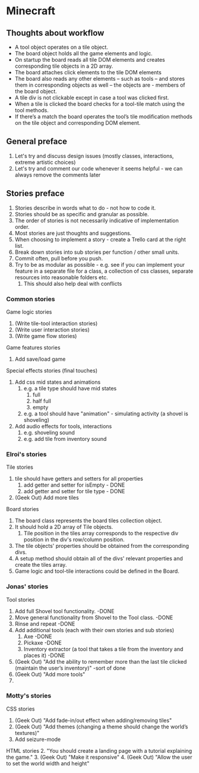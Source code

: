 # Minecraft



## Thoughts about workflow
- A tool object operates on a tile object.
- The board object holds all the game elements and logic.
- On startup the board reads all tile DOM elements and creates corresponding tile objects in a 2D array.
- The board attaches click elements to the tile DOM elements
- The board also reads any other elements – such as tools – and stores them in corresponding objects as well – the objects are - members of the board object.
- A tile div is not clickable except in case a tool was clicked first.
- When a tile is clicked the board checks for a tool-tile match using the tool methods.
- If there’s a match the board operates the tool’s tile modification methods on the tile object and corresponding DOM element.

## General preface
1. Let's try and discuss design issues (mostly classes, interactions, extreme artistic choices)
2. Let's try and comment our code whenever it seems helpful - we can always remove the comments later

## Stories preface
1. Stories describe in words what to do - not how to code it.
2. Stories should be as specific and granular as possible.
3. The order of stories is not necessarily indicative of implementation order.
4. Most stories are just thoughts and suggestions.
5. When choosing to implement a story - create a Trello card at the right list.
6. Break down stories into sub stories per function / other small units.
7. Commit often, pull before you push.
8. Try to be as modular as possible - e.g. see if you can implement your feature  in a separate file for a class, a collection of css classes, separate resources into reasonable folders etc.
   1. This should also help deal with conflicts

### Common stories
Game logic stories
1. (Write tile-tool interaction stories)
2. (Write user interaction stories)
3. (Write game flow stories)

Game features stories
1. Add save/load game

Special effects stories (final touches)
1. Add css mid states and animations
   1. e.g. a tile type should have mid states
      1. full 
      2. half full
      3. empty
   2. e.g. a tool should have "animation" - simulating activity (a shovel is shoveling)
2. Add audio effects for tools, interactions
   1. e.g. shoveling sound
   2. e.g. add tile from inventory sound


### Elroi's stories
Tile stories
1. tile should have getters and setters for all properties
   1. add getter and setter for isEmpty - DONE
   2. add getter and setter for tile type - DONE
2. (Geek Out) Add more tiles

Board stories
1. The board class represents the board tiles collection object.
2. It should hold a 2D array of Tile objects.
   1. Tile position in the tiles array corresponds to the respective div position in the div's row/column position.
3. The tile objects' properties should be obtained from the corresponding divs.
4. A setup method should obtain all of the divs' relevant properties and create the tiles array.
5. Game logic and tool-tile interactions could be defined in the Board.


### Jonas' stories
Tool stories
1. Add full Shovel tool functionality. -DONE
2. Move general functionality from Shovel to the Tool class. -DONE
3. Rinse and repeat -DONE
4. Add additional tools (each with their own stories and sub stories)
   1. Axe -DONE
   2. Pickaxe -DONE
   3. Inventory extractor (a tool that takes a tile from the inventory and places it) -DONE
5. (Geek Out) "Add the ability to remember more than the last tile clicked (maintain the user’s inventory)" -sort of done
6. (Geek Out) "Add more tools"
7. 

### Motty's stories
CSS stories
1. (Geek Out) "Add fade-in/out effect when adding/removing tiles"
2. (Geek Out) "Add themes (changing a theme should change the world’s textures)"
3. Add seizure-mode

HTML stories
2. "You should create a landing page with a tutorial explaining the game."
3. (Geek Out) "Make it responsive"
4. (Geek Out) "Allow the user to set the world width and height"



